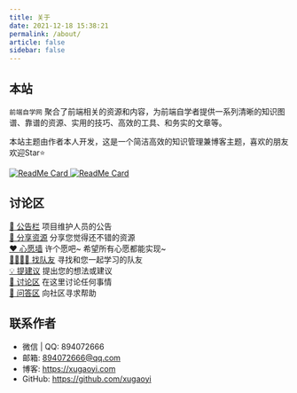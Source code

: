 ```yaml
---
title: 关于
date: 2021-12-18 15:38:21
permalink: /about/
article: false
sidebar: false
---
```


## 本站
`前端自学网` 聚合了前端相关的资源和内容，为前端自学者提供一系列清晰的知识图谱、靠谱的资源、实用的技巧、高效的工具、和务实的文章等。

本站主题由作者本人开发，这是一个简洁高效的知识管理兼博客主题，喜欢的朋友欢迎Star⭐️


<a href="https://github.com/xugaoyi/vuepress-theme-vdoing" target="_blank">
  <img src="https://github-readme-stats.vercel.app/api/pin/?username=xugaoyi&amp;repo=vuepress-theme-vdoing" alt="ReadMe Card" class="no-zoom">
</a>

<a href="https://github.com/xugaoyi/web-learn" target="_blank" >
  <img src="https://github-readme-stats.vercel.app/api/pin/?username=xugaoyi&amp;repo=web-learn" alt="ReadMe Card" class="no-zoom">
</a>

## 讨论区
[📣 公告栏](https://github.com/xugaoyi/web-learn/discussions/categories/公告栏) 项目维护人员的公告<br/>
[🙌 分享资源](https://github.com/xugaoyi/web-learn/discussions/categories/分享资源) 分享您觉得还不错的资源<br/>
[❤️ 心愿墙](https://github.com/xugaoyi/web-learn/discussions/categories/心愿墙) 许个愿吧~ 希望所有心愿都能实现~<br/>
[👨‍👩‍👧‍👦 找队友](https://github.com/xugaoyi/web-learn/discussions/categories/找队友) 寻找和您一起学习的队友<br/>
[💡 提建议](https://github.com/xugaoyi/web-learn/discussions/categories/提建议) 提出您的想法或建议<br/>
[💬 讨论区](https://github.com/xugaoyi/web-learn/discussions/categories/讨论区) 在这里讨论任何事情<br/>
[🙏 问答区](https://github.com/xugaoyi/web-learn/discussions/categories/问答区) 向社区寻求帮助<br/>

## 联系作者
- 微信 | QQ: <a :href="qqUrl" class='qq'>894072666</a>
- 邮箱: <a href="mailto:894072666@qq.com">894072666@qq.com</a>
- 博客: <https://xugaoyi.com>
- GitHub: <https://github.com/xugaoyi>

<script>
  export default {
    data(){
      return {
        qqUrl: 'tencent://message/?uin=894072666&Site=&Menu=yes'
      }
    },
    mounted(){
      const flag =  navigator.userAgent.match(/(phone|pad|pod|iPhone|iPod|ios|iPad|Android|Mobile|BlackBerry|IEMobile|MQQBrowser|JUC|Fennec|wOSBrowser|BrowserNG|WebOS|Symbian|Windows Phone)/i);
      if(flag){
        this.qqUrl = 'mqqwpa://im/chat?chat_type=wpa&uin=894072666&version=1&src_type=web&web_src=oicqzone.com'
      }
    }
  }
</script>
